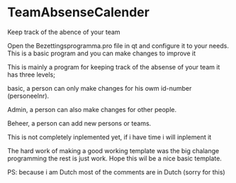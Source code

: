 # TeamAbsenseCalender
Keep track of the abence of your team

Open the Bezettingsprogramma.pro file in qt and configure it to your needs.
This is a basic program and you can make changes to improve it

This is mainly a program for keeping track of the absense of your team 
it has three levels;

basic, a person can only make changes for his owm id-number (personeelnr).

Admin, a person can also make changes for other people.

Beheer, a person can add new persons or teams.

This is not completely inplemented yet, if i have time i will inplement it

The hard work of making a good working template was the big chalange programming the rest is just work.
Hope this wil be a nice basic template.

PS: because i am Dutch most of the comments are in Dutch (sorry for this)
